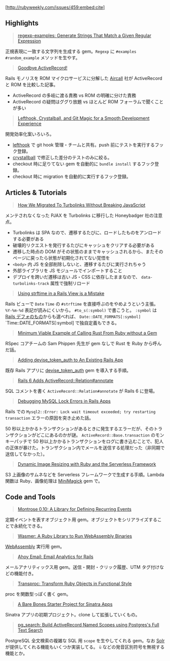 [http://rubyweekly.com/issues/459:embed:cite]

## Highlights

> [regexp-examples: Generate Strings That Match a Given Regular Expression](https://rubyweekly.com/link/67042/web)

正規表現に一致する文字列を生成する gem。`Regexp` に `#examples` `#random_example` メソッドを生やす。

> [Goodbye ActiveRecord!](https://rubyweekly.com/link/67048/web)

Rails モノリスを ROM マイクロサービスに分解した [Aircall](https://aircall.io/) 社が ActiveRecord と ROM を比較した記事。

- ActiveRecord の多岐に渡る責務 vs ROM の明確に分けた責務
- ActiveRecord の疑問はググり放題 vs ほとんど ROM フォーラムで聞くことが多い

> [Lefthook, Crystalball, and Git Magic for a Smooth Development Experience](https://rubyweekly.com/link/67049/web)

開発効率化案いろいろ。

- [lefthook](https://github.com/Arkweid/lefthook) で git hook 管理・チームと共有。push 前にテストを実行するフック登録。
- [crystallball](https://github.com/toptal/crystalball) で修正した差分のテストのみに絞る。
- checkout 時に足りてない gem を自動的に `bundle install` するフック登録。
- checkout 時に migration を自動的に実行するフック登録。

## Articles & Tutorials

> [How We Migrated To Turbolinks Without Breaking JavaScript](https://rubyweekly.com/link/67053/web)

メンテされなくなった PJAX を Turbolinks に移行した Honeybadger 社の注意点。

- Turbolinks は SPA なので、遷移するたびに、ロードしたものをアンロードする必要がある
- 破壊的リクエストを発行するたびにキャッシュをクリアする必要がある
- 遷移した時点の DOM がその状態のままでキャッシュされるから、またそのページに戻ったら状態が初期化されてない覚悟を
- `<body>` 内 JS を全部削除しないと、遷移するたびに実行されちゃう
- 外部ライブラリを JS モジュールでインポートすること
- デプロイを跨いだ遷移は古い JS・CSS に依存したままなので、 `data-turbolinks-track` 属性で強制リロード

> [Using strftime in a Rails View is a Mistake](https://rubyweekly.com/link/67056/web)

Rails ビューで `Date` `Time` の `#strftime` を直接呼ぶのをやめようという主張。 `%Y-%m-%d` 表記が読みにくいから。 `#to_s(:symbol)` で書こうと。 `:symbol` は [Rails デフォのもの](https://railsdatetimeformats.com/)からも選べれば、 `Date::DATE_FORMATS[:symbol]` `Time::DATE_FORMATS[:symbol] で独自定義もできる。

> [Minimum Viable Example of Calling Rust From Ruby without a Gem](https://rubyweekly.com/link/67057/web)

RSpec コアチームの Sam Phippen 先生が gem なしで Rust を Ruby から呼んだ話。

> [Adding devise_token_auth to An Existing Rails App](https://rubyweekly.com/link/67058/web)

既存 Rails アプリに [devise_token_auth](https://github.com/lynndylanhurley/devise_token_auth) gem を導入する手順。

> [Rails 6 Adds ActiveRecord::Relation#annotate](https://rubyweekly.com/link/67059/web)

SQL コメントを書く `ActiveRecord::Relation#annotate` が Rails 6 に登場。

> [Debugging MySQL Lock Errors in Rails Apps](https://rubyweekly.com/link/67060/web)

Rails での `Mysql2::Error: Lock wait timeout exceeded; try restarting transaction` エラーの原因を突き止めた話。

50 秒以上かかるトランザクションがあるときに発生するエラーだが、そのトランザクションがどこにあるのかが謎。 `ActiveRecord::Base.transaction` のモンキーパッチで 50 秒以上かかるトランザクションをログに書き込むことで、犯人の正体が暴けた。トランザクション内でメールを送信する処理だった（非同期で送信してなかった）。

> [Dynamic Image Resizing with Ruby and the Serverless Framework](https://rubyweekly.com/link/67061/web)

S3 上画像のサムネなどを Serverless フレームワークで生成する手順。Lambda 関数は Ruby、画像処理は [MiniMagick](https://github.com/minimagick/minimagick) gem で。

## Code and Tools

> [Montrose 0.10: A Library for Defining Recurring Events](https://rubyweekly.com/link/67062/web)

定期イベントを表すオブジェクト用 gem。オブジェクトをシリアライズすることで永続化できる。

> [Wasmer: A Ruby Library to Run WebAssembly Binaries](https://rubyweekly.com/link/67063/web)

[WebAssembly](https://ja.wikipedia.org/wiki/WebAssembly) 実行用 gem。

> [Ahoy Email: Email Analytics for Rails](https://rubyweekly.com/link/67065/web)

メールアナリティックス用 gem。送信・開封・クリック履歴、UTM タグ付けなどの機能付き。

> [Transproc: Transform Ruby Objects in Functional Style](https://rubyweekly.com/link/67066/web)

proc を関数型っぽく書く gem。

> [A Bare Bones Starter Project for Sinatra Apps](https://rubyweekly.com/link/67067/web)

Sinatra アプリの初期プロジェクト。clone して拡張していくもの。

> [pg_search: Build ActiveRecord Named Scopes using Postgres's Full Text Search](https://rubyweekly.com/link/67068/web)

PostgreSQL 全文検索の複雑な SQL 用 `scope` を生やしてくれる gem。なお [Solr](https://lucene.apache.org/solr/) が提供してくれる機能もいくつか実装してる。 `ü` などの発音区別符号を無視する機能とか。
